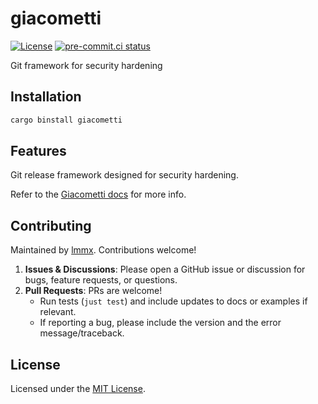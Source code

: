 # giacometti

[![License](https://img.shields.io/pypi/l/giacometti.svg)](https://pypi.python.org/pypi/giacometti)
[![pre-commit.ci status](https://results.pre-commit.ci/badge/github/lmmx/giacometti/master.svg)](https://results.pre-commit.ci/latest/github/lmmx/giacometti/master)

Git framework for security hardening

## Installation

```sh
cargo binstall giacometti
```

## Features

Git release framework designed for security hardening.

Refer to the [Giacometti docs](https://docs.rs/giacometti) for more info.

## Contributing

Maintained by [lmmx](https://github.com/lmmx). Contributions welcome!

1. **Issues & Discussions**: Please open a GitHub issue or discussion for bugs, feature requests, or questions.
2. **Pull Requests**: PRs are welcome!
   - Run tests (`just test`) and include updates to docs or examples if relevant.
   - If reporting a bug, please include the version and the error message/traceback.

## License

Licensed under the [MIT License](https://github.com/lmmx/giacometti/blob/master/LICENSE).
